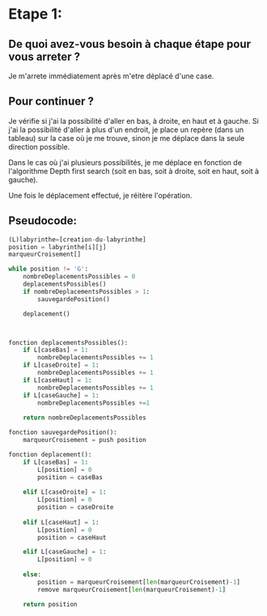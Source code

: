 
# Etape 1:

## De quoi avez-vous besoin à chaque étape pour vous arreter ?

Je m'arrete immédiatement après m'etre déplacé d'une case.

## Pour continuer ?

Je vérifie si j'ai la possibilité d'aller en bas, à droite, en haut et à gauche.
Si j'ai la possibilité d'aller à plus d'un endroit, je place un repère (dans un tableau) sur la case où je me trouve, 
sinon je me déplace dans la seule direction possible.

Dans le cas où j'ai plusieurs possibilités, je me déplace en fonction de l'algorithme Depth first search (soit en bas,
soit à droite, soit en haut, soit à gauche).

Une fois le déplacement effectué, je réitère l'opération.

## Pseudocode:
```python
(L)labyrinthe=[creation-du-labyrinthe]
position = labyrinthe[i][j]
marqueurCroisement[] 

while position != 'G':
    nombreDeplacementsPossibles = 0
    deplacementsPossibles()
    if nombreDeplacementsPossibles > 1:
        sauvegardePosition()

    deplacement()



fonction deplacementsPossibles():
    if L[caseBas] = 1:
        nombreDeplacementsPossibles += 1
    if L[caseDroite] = 1:
        nombreDeplacementsPossibles += 1
    if L[caseHaut] = 1:
        nombreDeplacementsPossibles += 1
    if L[caseGauche] = 1:
        nombreDeplacementsPossibles +=1 
    
    return nombreDeplacementsPossibles

fonction sauvegardePosition():
    marqueurCroisement = push position 

fonction deplacement():
    if L[caseBas] = 1:
        L[position] = 0
        position = caseBas
    
    elif L[caseDroite] = 1:
        L[position] = 0
        position = caseDroite
    
    elif L[caseHaut] = 1:
        L[position] = 0
        position = caseHaut

    elif L[caseGauche] = 1:
        L[position] = 0
    
    else: 
        position = marqueurCroisement[len(marqueurCroisement)-1]
        remove marqueurCroisement[len(marqueurCroisement)-1]

    return position

```
